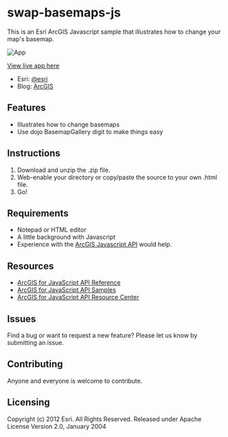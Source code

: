 # swap-basemaps-js

This is an Esri ArcGIS Javascript sample that illustrates how to change your map's basemap.

![App](http://edn1.esri.com/quickstartjs/snapshot.png) 

[View live app here](http://edn1.esri.com/quickstartjs/demo/landingpage.html)

* Esri: [@esri](http://twitter.com/esri)
* Blog: [ArcGIS](http://blogs.esri.com/esri/arcgis/)

## Features
* Illustrates how to change basemaps
* Use dojo BasemapGallery digit to make things easy

## Instructions

1. Download and unzip the .zip file.
2. Web-enable your directory or copy/paste the source to your own .html file.
3. Go!

## Requirements

* Notepad or HTML editor
* A little background with Javascript
* Experience with the [ArcGIS Javascript API](http://www.esri.com/) would help.

## Resources

* [ArcGIS for JavaScript API Reference](http://help.arcgis.com/en/webapi/javascript/arcgis/help/jsapi_start.htm)
* [ArcGIS for JavaScript API Samples](http://help.arcgis.com/en/webapi/javascript/arcgis/help/jssamples_start.htm)
* [ArcGIS for JavaScript API Resource Center](http://help.arcgis.com/en/webapi/javascript/arcgis/index.html)

## Issues

Find a bug or want to request a new feature?  Please let us know by submitting an issue.

## Contributing

Anyone and everyone is welcome to contribute. 

## Licensing
Copyright (c) 2012 Esri. All Rights Reserved.
Released under Apache License Version 2.0, January 2004
